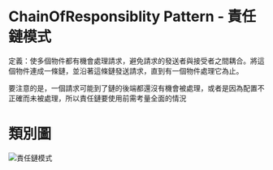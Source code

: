 # ChainOfResponsiblity Pattern - 責任鏈模式

定義：使多個物件都有機會處理請求，避免請求的發送者與接受者之間耦合。將這個物件連成一條鏈，並沿著這條鏈發送請求，直到有一個物件處理它為止。

要注意的是，一個請求可能到了鏈的後端都還沒有機會被處理，或者是因為配置不正確而未被處理，所以責任鏈要使用前需考量全面的情況

# 類別圖

![責任鏈模式](https://github.com/BryanYu/DesignPatternPractice/blob/master/ChainOfResponsbility/ClassDiagram1.png)


